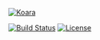 [![Koara](http://codeaddslife.com/koara.png)](http://www.codeaddslife.com/koara)

[![Build Status](https://img.shields.io/travis/koara/koara-py-html.svg)](https://travis-ci.org/koara/koara-py-html)
[![License](https://img.shields.io/badge/License-Apache%202.0-blue.svg)](https://github.com/koara/koara-py-html/blob/master/LICENSE)